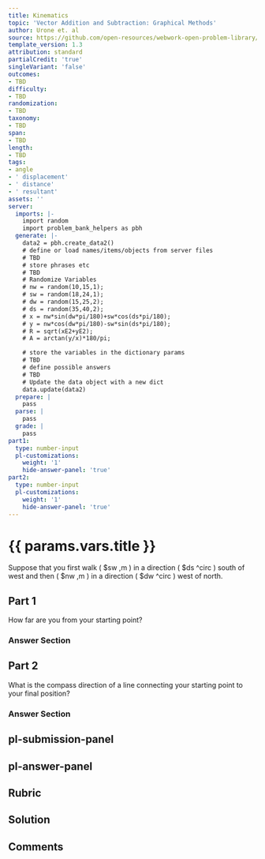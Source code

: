 ```yaml
---
title: Kinematics
topic: 'Vector Addition and Subtraction: Graphical Methods'
author: Urone et. al
source: https://github.com/open-resources/webwork-open-problem-library/tree/master/Contrib/BrockPhysics/College_Physics_Urone/3.Two_Dimensional_Kinematics/Addition_of_Velocities/NU_U17-03-05-007.pg
template_version: 1.3
attribution: standard
partialCredit: 'true'
singleVariant: 'false'
outcomes:
- TBD
difficulty:
- TBD
randomization:
- TBD
taxonomy:
- TBD
span:
- TBD
length:
- TBD
tags:
- angle
- ' displacement'
- ' distance'
- ' resultant'
assets: ''
server:
  imports: |-
    import random
    import problem_bank_helpers as pbh
  generate: |-
    data2 = pbh.create_data2()
    # define or load names/items/objects from server files
    # TBD
    # store phrases etc
    # TBD
    # Randomize Variables
    # nw = random(10,15,1);
    # sw = random(18,24,1);
    # dw = random(15,25,2);
    # ds = random(35,40,2);
    # x = nw*sin(dw*pi/180)+sw*cos(ds*pi/180);
    # y = nw*cos(dw*pi/180)-sw*sin(ds*pi/180);
    # R = sqrt(xE2+yE2);
    # A = arctan(y/x)*180/pi;

    # store the variables in the dictionary params
    # TBD
    # define possible answers
    # TBD
    # Update the data object with a new dict
    data.update(data2)
  prepare: |
    pass
  parse: |
    pass
  grade: |
    pass
part1:
  type: number-input
  pl-customizations:
    weight: '1'
    hide-answer-panel: 'true'
part2:
  type: number-input
  pl-customizations:
    weight: '1'
    hide-answer-panel: 'true'
---
```


# {{ params.vars.title }} 


Suppose that you first walk ( $sw ,m ) in a direction ( $ds ^circ ) south of west and then ( $nw ,m ) in a direction ( $dw ^circ ) west of north.

## Part 1 
How far are you from your starting point? 


 ### Answer Section

## Part 2 
What is the compass direction of a line connecting your starting point to your final position? 


 ### Answer Section


## pl-submission-panel 


## pl-answer-panel 


## Rubric 


## Solution 


## Comments 


